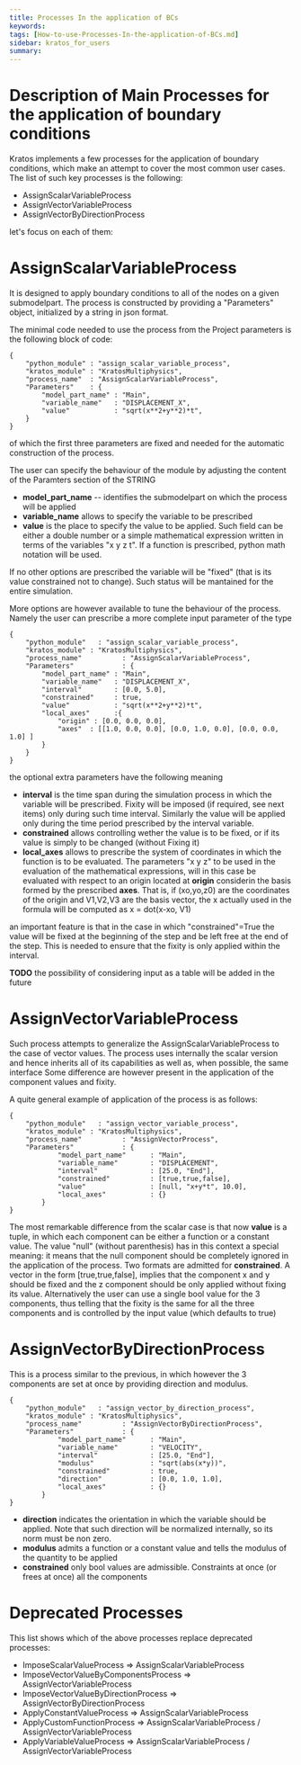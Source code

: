 ```yaml
---
title: Processes In the application of BCs
keywords: 
tags: [How-to-use-Processes-In-the-application-of-BCs.md]
sidebar: kratos_for_users
summary: 
---
```


# Description of Main Processes for the application of boundary conditions

Kratos implements a few processes for the application of boundary conditions, which make an attempt to cover the most common user cases.
The list of such key processes is the following:

- AssignScalarVariableProcess
- AssignVectorVariableProcess
- AssignVectorByDirectionProcess

let's focus on each of them:

# AssignScalarVariableProcess
It is designed to apply boundary conditions to all of the nodes on a given submodelpart.
The process is constructed by providing a "Parameters" object, initialized by a string in json format.

The minimal code needed to use the process from the Project parameters is the following block of code:

    {
        "python_module" : "assign_scalar_variable_process",
        "kratos_module" : "KratosMultiphysics",
        "process_name"  : "AssignScalarVariableProcess",
        "Parameters"    : {
            "model_part_name" : "Main",
            "variable_name"   : "DISPLACEMENT_X",
            "value"           : "sqrt(x**2+y**2)*t",
        }
    }
    
of which the first three parameters are fixed and needed for the automatic construction of the process. 

The user can specify the behaviour of the module by adjusting the content of the Paramters section of the STRING

- **model_part_name** -- identifies the submodelpart on which the process will be applied
- **variable_name** allows to specify the variable to be prescribed
- **value** is the place to specify the value to be applied. Such field can be either a double number or a simple mathematical expression written in terms of the variables "x y z t". If a function is prescribed, python math notation will be used.

If no other options are prescribed the variable will be "fixed" (that is its value constrained not to change). Such status will be mantained for the entire simulation.

More options are however available to tune the behaviour of the process. Namely the user can prescribe a more complete input parameter of the type

    {
        "python_module"   : "assign_scalar_variable_process",
        "kratos_module" : "KratosMultiphysics",
        "process_name"          : "AssignScalarVariableProcess",
        "Parameters"            : {
            "model_part_name" : "Main",
            "variable_name"   : "DISPLACEMENT_X",
            "interval"        : [0.0, 5.0],
            "constrained"     : true,
            "value"           : "sqrt(x**2+y**2)*t",
            "local_axes"      :{
                "origin" : [0.0, 0.0, 0.0],
                "axes"  : [[1.0, 0.0, 0.0], [0.0, 1.0, 0.0], [0.0, 0.0, 1.0] ]
            }
        }
    }
    
the optional extra parameters have the following meaning
- **interval** is the time span during the simulation process in which the variable will be prescribed. Fixity will be imposed (if required, see next items) only during such time interval. Similarly the value will be applied only during the time period prescribed by the interval variable.
- **constrained** allows controlling wether the value is to be fixed, or if its value is simply to be changed (without Fixing it)
- **local_axes** allows to prescribe the system of coordinates in which the function is to be evaluated. The parameters "x y z" to be used in the evaluation of the mathematical expressions, will in this case be evaluated with respect to an origin located at **origin** considerin the basis formed by the prescribed **axes**. That is, if (xo,yo,z0) are the coordinates of the origin and V1,V2,V3 are the basis vector, the x actually used in the formula will be computed as x = dot(x-xo, V1)

an important feature is that in the case in which "constrained"=True the value will be fixed at the beginning of the step and be left free at the end of the step. This is needed to ensure that the fixity is only applied within the interval. 

**TODO** the possibility of considering input as a table will be added in the future

# AssignVectorVariableProcess
Such process attempts to generalize the AssignScalarVariableProcess to the case of vector values. The process uses internally the scalar version and hence inherits all of its capabilities as well as, when possible, the same interface
Some difference are however present in the application of the component values and fixity.

A quite general example of application of the process is as follows:

    {
        "python_module"   : "assign_vector_variable_process",
        "kratos_module" : "KratosMultiphysics",
        "process_name"          : "AssignVectorProcess",
        "Parameters"            : {
                "model_part_name"      : "Main",
                "variable_name"        : "DISPLACEMENT",
                "interval"             : [25.0, "End"],
                "constrained"          : [true,true,false],
                "value"                : [null, "x+y*t", 10.0],
                "local_axes"           : {}
            }
    }
    
The most remarkable difference from the scalar case is that now **value** is a tuple, in which each component can be either a function or a constant value. The value "null" (without parenthesis) has in this context a special meaning: it means that the null component should be completely ignored in the application of the process.
Two formats are admitted for **constrained**. A vector in the form [true,true,false], implies that the component x and y should be fixed and the z component should be only applied without fixing its value. Alternatively the user can use a single bool value for the 3 components, thus telling that the fixity is the same for all the three components and is controlled by the input value (which defaults to true)


# AssignVectorByDirectionProcess
This is a process similar to the previous, in which however the 3 components are set at once by providing direction and modulus.

    {
        "python_module"   : "assign_vector_by_direction_process",
        "kratos_module" : "KratosMultiphysics",
        "process_name"          : "AssignVectorByDirectionProcess",
        "Parameters"            : {
                "model_part_name"      : "Main",
                "variable_name"        : "VELOCITY",
                "interval"             : [25.0, "End"],
                "modulus"              : "sqrt(abs(x*y))",
                "constrained"          : true,
                "direction"            : [0.0, 1.0, 1.0],
                "local_axes"           : {}
            }
    }
    
- **direction** indicates the orientation in which the variable should be applied. Note that such direction will be normalized internally, so its norm must be non zero.
- **modulus** admits a function or a constant value and tells the modulus of the quantity to be applied
- **constrained** only bool values are admissible. Constraints at once (or frees at once) all the components

# Deprecated Processes
This list shows which of the above processes replace deprecated processes:
* ImposeScalarValueProcess => AssignScalarVariableProcess
* ImposeVectorValueByComponentsProcess => AssignVectorVariableProcess
* ImposeVectorValueByDirectionProcess => AssignVectorByDirectionProcess
* ApplyConstantValueProcess => AssignScalarVariableProcess
* ApplyCustomFunctionProcess => AssignScalarVariableProcess / AssignVectorVariableProcess
* ApplyVariableValueProcess => AssignScalarVariableProcess / AssignVectorVariableProcess